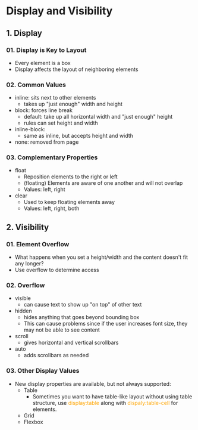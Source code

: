 # Display and Visibility

## 1. Display
### 01. Display is Key to Layout
* Every element is a box
* Display affects the layout of neighboring elements

### 02. Common Values
* inline: sits next to other elements
    * takes up "just enough" width and height
* block: forces line break
    * default: take up all horizontal width and "just enough" height
    * rules can set height and width
* inline-block:
    * same as inline, but accepts height and width
* none: removed from page

### 03. Complementary Properties
* float
    * Reposition elements to the right or left
    * (floating) Elements are aware of one another and will not overlap
    * Values: left, right
* clear
    * Used to keep floating elements away
    * Values: left, right, both

## 2. Visibility

### 01. Element Overflow
* What happens when you set a height/width and the content doesn't fit any longer?
* Use overflow to determine access

### 02. Overflow
* visible
    * can cause text to show up "on top" of other text
* hidden
    * hides anything that goes beyond bounding box
    * This can cause problems since if the user increases font size, they may not be able to see content
* scroll
    * gives horizontal and vertical scrollbars
* auto
    * adds scrollbars as needed

### 03. Other Display Values
* New display properties are available, but not always supported:
    * Table
        * Sometimes you want to have table-like layout without using table structure, use <font color="orange">display:table</font> along with <font color="orange">dispaly:table-cell</font> for elements. 
    * Grid
    * Flexbox